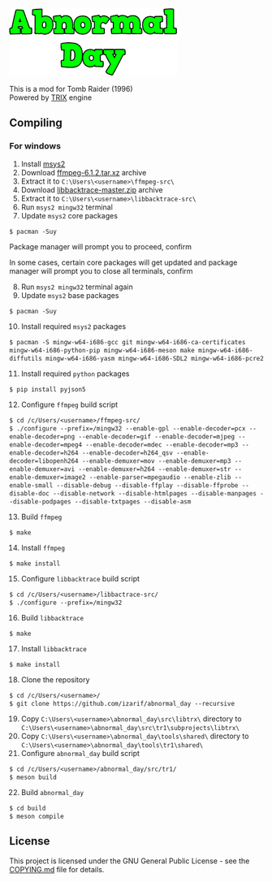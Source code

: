 <img alt="Abnormal Day logo" src="data/tr1/logo.png"/>

This is a mod for Tomb Raider (1996)  
Powered by [TRIX](https://github.com/LostArtefacts/TRX) engine

## Compiling
### For windows

1) Install [msys2](https://www.msys2.org/)
2) Download [ffmpeg-6.1.2.tar.xz](https://www.ffmpeg.org/releases/ffmpeg-6.1.2.tar.xz) archive
3) Extract it to `C:\Users\<username>\ffmpeg-src\`
4) Download [libbacktrace-master.zip](https://github.com/ianlancetaylor/libbacktrace/archive/refs/heads/master.zip) archive
5) Extract it to `C:\Users\<username>\libbacktrace-src\`
6) Run `msys2 mingw32` terminal
7) Update `msys2` core packages
```
$ pacman -Suy
```
Package manager will prompt you to proceed, confirm

In some cases, certain core packages will get updated and package manager will prompt you to close all terminals, confirm

8) Run `msys2 mingw32` terminal again
9) Update `msys2` base packages
 ```
$ pacman -Suy
```
10) Install required `msys2` packages
```
$ pacman -S mingw-w64-i686-gcc git mingw-w64-i686-ca-certificates mingw-w64-i686-python-pip mingw-w64-i686-meson make mingw-w64-i686-diffutils mingw-w64-i686-yasm mingw-w64-i686-SDL2 mingw-w64-i686-pcre2
```
11) Install required `python` packages
```
$ pip install pyjson5
```
12) Configure `ffmpeg` build script
```
$ cd /c/Users/<username>/ffmpeg-src/
$ ./configure --prefix=/mingw32 --enable-gpl --enable-decoder=pcx --enable-decoder=png --enable-decoder=gif --enable-decoder=mjpeg --enable-decoder=mpeg4 --enable-decoder=mdec --enable-decoder=mp3 --enable-decoder=h264 --enable-decoder=h264_qsv --enable-decoder=libopenh264 --enable-demuxer=mov --enable-demuxer=mp3 --enable-demuxer=avi --enable-demuxer=h264 --enable-demuxer=str --enable-demuxer=image2 --enable-parser=mpegaudio --enable-zlib --enable-small --disable-debug --disable-ffplay --disable-ffprobe --disable-doc --disable-network --disable-htmlpages --disable-manpages --disable-podpages --disable-txtpages --disable-asm
```
13) Build `ffmpeg`
```
$ make
```
14) Install `ffmpeg`
```
$ make install
```
15) Configure `libbacktrace` build script
```
$ cd /c/Users/<username>/libbactrace-src/
$ ./configure --prefix=/mingw32
```
16) Build `libbacktrace`
```
$ make
```
17) Install `libbacktrace`
```
$ make install
```
18) Clone the repository
```
$ cd /c/Users/<username>/
$ git clone https://github.com/izarif/abnormal_day --recursive
```
19) Copy `C:\Users\<username>\abnormal_day\src\libtrx\` directory to `C:\Users\<username>\abnormal_day\src\tr1\subprojects\libtrx\`
20) Copy `C:\Users\<username>\abnormal_day\tools\shared\` directory to `C:\Users\<username>\abnormal_day\tools\tr1\shared\`
21) Configure `abnormal_day` build script
```
$ cd /c/Users/<username>/abnormal_day/src/tr1/
$ meson build
```
22) Build `abnormal_day`
```
$ cd build
$ meson compile
```

## License

This project is licensed under the GNU General Public License - see the
[COPYING.md](COPYING.md) file for details.